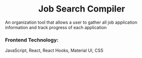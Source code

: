 <h1 align="center">Job Search Compiler</h1>

An organization tool that allows a user to gather all job application information and track progress of each application

<h3> Frontend Technology: </h3>

JavaScript, React, React Hooks, Material UI, CSS
